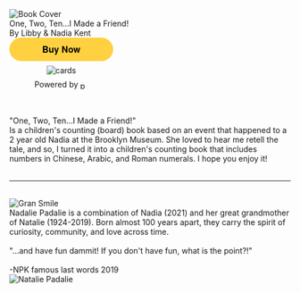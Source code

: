 <div class="top-section">
<div class="forsale">
<img src="{{ site.baseurl }}/images/book_cover_500_400.png" alt="Book Cover" class="book-buy"/>
<div class="book-buy caption font-serif "><span class="font-bold">One, Two, Ten...I Made a Friend!  </span> <br/> <span class="text-small">By Libby & Nadia Kent</span></div>
<!-- <div class="author"> By Libby and Nadia Kent</div> -->
<style>.pp-DVRA3EX28MMAN{text-align:center;border:none;border-radius:1.5rem;min-width:11.625rem;padding:0 2rem;height:2.625rem;font-weight:bold;background-color:#FFD140;color:#000000;font-family:"Helvetica Neue",Arial,sans-serif;font-size:1rem;line-height:1.25rem;cursor:pointer;}</style>
<form  action="https://www.paypal.com/ncp/payment/DVRA3EX28MMAN" method="post" target="_top" style="display:inline-grid;justify-items:center;align-content:start;gap:0.5rem;">
  <input type="hidden" name="image_url" value="https://nadaliepadalie.com/images/book_cover_500_400.png"/>
  <input type="hidden" name="cpp_header_image" value="https://nadaliepadalie.com/images/book_cover_500_400.png"/>
  <input class="pp-DVRA3EX28MMAN" type="submit" value="Buy Now" />
  <img src="https://www.paypalobjects.com/images/Debit_Credit_APM.svg" alt="cards" /> 
  <section> Powered by  <img src="https://www.paypalobjects.com/paypal-ui/logos/svg/paypal-wordmark-color.svg" alt="paypal" style="height:0.875rem;vertical-align:middle;"/></section>
</form>
</div>
<div class="summary font-serif"> <br/><br/><bold>"One, Two, Ten...I Made a Friend!"</bold><br/> Is a children's counting (board) book based on an event that happened to a 2 year old Nadia at the Brooklyn Museum. She
loved to hear me retell the tale, and so, I turned it into a children's counting book that includes numbers in Chinese, Arabic, and Roman numerals. I hope you enjoy it!
</div>
<!-- <div class="top-section-right">
<img src="{{ site.baseurl }}/images/dress_cat_hat_swing_20230522_200347.jpg" id="nad-stairs"/> 
</div> -->

</div>

<br/>


<!-- <br/><br/><br/> -->
<!-- <div class="letter-to-np">
Hello Nadalie Padalie,

You are continuing your journey and your adventures <strike>will soon be</strike> are being published.

100 years apart, but the saga continues in 2024.
</div> -->
--- 
<br/>
<div class="bottom-container">
<div class="gran-photo-container">
 <img src="{{ site.baseurl }}/images/gran_interview_smile.jpg" alt="Gran Smile" class="np-photo"/>
</div>
<div class="nad-pad-story">
Nadalie Padalie is a combination of Nadia (2021) and her great grandmother of Natalie (1924-2019).
Born almost 100 years apart, they carry the spirit of curiosity, community, and love across time.
<br/><br/>
"...and have fun dammit! If you don't have fun, what is the point?!"
<br/><br/>
 -NPK famous last words 2019
</div>

<div class="nads-baby-photo-container">
<img src="{{ site.baseurl }}/images/20210330_brookey-2.jpg" alt="Natalie Padalie" class="np-photo"/>
</div>
</div>


<!-- ![Nadlie Padalie]({{ site.baseurl }}/images/dress_cat_hat_swing_20230522_200347.jpg) -->